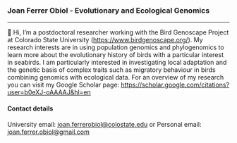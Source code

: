 ### Joan Ferrer Obiol - Evolutionary and Ecological Genomics
---
👋 Hi, I’m a postdoctoral researcher working with the Bird Genoscape Project at Colorado State University (https://www.birdgenoscape.org/). My research interests are in using population genomics and phylogenomics to learn more about the evolutionary history of birds with a particular interest in seabirds. I am particularly interested in investigating local adaptation and the genetic basis of complex traits such as migratory behaviour in birds combining genomics with ecological data. For an overview of my research you can visit my Google Scholar page: https://scholar.google.com/citations?user=b0eXJ-oAAAAJ&hl=en

#### Contact details
University email: joan.ferrerobiol@colostate.edu or Personal email: joan.ferrer.obiol@gmail.com
